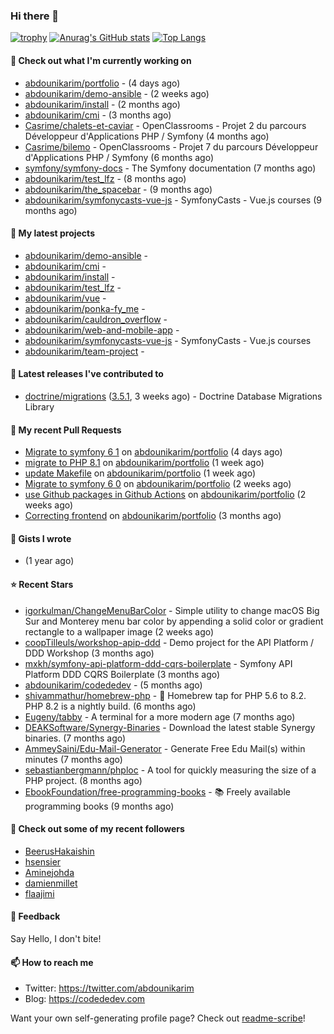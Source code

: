 ### Hi there 👋

[![trophy](https://github-profile-trophy.vercel.app/?username=abdounikarim&theme=onestar&row=1&column=7&no-frame=true&margin-w=13)](https://github.com/ryo-ma/github-profile-trophy)
[![Anurag's GitHub stats](https://github-readme-stats.vercel.app/api?username=abdounikarim&show_icons=true&theme=dark&count_private=true&hide_border=true)](https://github.com/anuraghazra/github-readme-stats)
[![Top Langs](https://github-readme-stats.vercel.app/api/top-langs/?username=abdounikarim&langs_count=8&layout=compact&theme=dark&hide_border=true)](https://github.com/anuraghazra/github-readme-stats)

#### 👷 Check out what I'm currently working on

- [abdounikarim/portfolio](https://github.com/abdounikarim/portfolio) -  (4 days ago)
- [abdounikarim/demo-ansible](https://github.com/abdounikarim/demo-ansible) -  (2 weeks ago)
- [abdounikarim/install](https://github.com/abdounikarim/install) -  (2 months ago)
- [abdounikarim/cmi](https://github.com/abdounikarim/cmi) -  (3 months ago)
- [Casrime/chalets-et-caviar](https://github.com/Casrime/chalets-et-caviar) - OpenClassrooms - Projet 2 du parcours Développeur d&#39;Applications PHP / Symfony (4 months ago)
- [Casrime/bilemo](https://github.com/Casrime/bilemo) - OpenClassrooms - Projet 7 du parcours Développeur d&#39;Applications PHP / Symfony (6 months ago)
- [symfony/symfony-docs](https://github.com/symfony/symfony-docs) - The Symfony documentation (7 months ago)
- [abdounikarim/test_lfz](https://github.com/abdounikarim/test_lfz) -  (8 months ago)
- [abdounikarim/the_spacebar](https://github.com/abdounikarim/the_spacebar) -  (9 months ago)
- [abdounikarim/symfonycasts-vue-js](https://github.com/abdounikarim/symfonycasts-vue-js) - SymfonyCasts - Vue.js courses (9 months ago)

#### 🌱 My latest projects

- [abdounikarim/demo-ansible](https://github.com/abdounikarim/demo-ansible) - 
- [abdounikarim/cmi](https://github.com/abdounikarim/cmi) - 
- [abdounikarim/install](https://github.com/abdounikarim/install) - 
- [abdounikarim/test_lfz](https://github.com/abdounikarim/test_lfz) - 
- [abdounikarim/vue](https://github.com/abdounikarim/vue) - 
- [abdounikarim/ponka-fy_me](https://github.com/abdounikarim/ponka-fy_me) - 
- [abdounikarim/cauldron_overflow](https://github.com/abdounikarim/cauldron_overflow) - 
- [abdounikarim/web-and-mobile-app](https://github.com/abdounikarim/web-and-mobile-app) - 
- [abdounikarim/symfonycasts-vue-js](https://github.com/abdounikarim/symfonycasts-vue-js) - SymfonyCasts - Vue.js courses
- [abdounikarim/team-project](https://github.com/abdounikarim/team-project) - 

#### 🔭 Latest releases I've contributed to

- [doctrine/migrations](https://github.com/doctrine/migrations) ([3.5.1](https://github.com/doctrine/migrations/releases/tag/3.5.1), 3 weeks ago) - Doctrine Database Migrations Library

#### 🔨 My recent Pull Requests

- [Migrate to symfony 6 1](https://github.com/abdounikarim/portfolio/pull/119) on [abdounikarim/portfolio](https://github.com/abdounikarim/portfolio) (4 days ago)
- [migrate to PHP 8.1](https://github.com/abdounikarim/portfolio/pull/117) on [abdounikarim/portfolio](https://github.com/abdounikarim/portfolio) (1 week ago)
- [update Makefile](https://github.com/abdounikarim/portfolio/pull/116) on [abdounikarim/portfolio](https://github.com/abdounikarim/portfolio) (1 week ago)
- [Migrate to symfony 6 0](https://github.com/abdounikarim/portfolio/pull/114) on [abdounikarim/portfolio](https://github.com/abdounikarim/portfolio) (2 weeks ago)
- [use Github packages in Github Actions](https://github.com/abdounikarim/portfolio/pull/113) on [abdounikarim/portfolio](https://github.com/abdounikarim/portfolio) (2 weeks ago)
- [Correcting frontend](https://github.com/abdounikarim/portfolio/pull/105) on [abdounikarim/portfolio](https://github.com/abdounikarim/portfolio) (3 months ago)

#### 📓 Gists I wrote

- [](https://gist.github.com/b237278802559acb0bcf1e2516ba718e) (1 year ago)

#### ⭐ Recent Stars

- [igorkulman/ChangeMenuBarColor](https://github.com/igorkulman/ChangeMenuBarColor) - Simple utility to change macOS Big Sur and Monterey menu bar color by appending a solid color or gradient rectangle to a wallpaper image (2 weeks ago)
- [coopTilleuls/workshop-apip-ddd](https://github.com/coopTilleuls/workshop-apip-ddd) - Demo project for the API Platform / DDD Workshop (3 months ago)
- [mxkh/symfony-api-platform-ddd-cqrs-boilerplate](https://github.com/mxkh/symfony-api-platform-ddd-cqrs-boilerplate) - Symfony API Platform DDD CQRS Boilerplate (3 months ago)
- [abdounikarim/codededev](https://github.com/abdounikarim/codededev) -  (5 months ago)
- [shivammathur/homebrew-php](https://github.com/shivammathur/homebrew-php) - :beer: Homebrew tap for PHP 5.6 to 8.2. PHP 8.2 is a nightly build. (6 months ago)
- [Eugeny/tabby](https://github.com/Eugeny/tabby) - A terminal for a more modern age (7 months ago)
- [DEAKSoftware/Synergy-Binaries](https://github.com/DEAKSoftware/Synergy-Binaries) - Download the latest stable Synergy binaries. (7 months ago)
- [AmmeySaini/Edu-Mail-Generator](https://github.com/AmmeySaini/Edu-Mail-Generator) - Generate Free Edu Mail(s) within minutes (7 months ago)
- [sebastianbergmann/phploc](https://github.com/sebastianbergmann/phploc) - A tool for quickly measuring the size of a PHP project. (8 months ago)
- [EbookFoundation/free-programming-books](https://github.com/EbookFoundation/free-programming-books) - :books: Freely available programming books (9 months ago)

#### 👯 Check out some of my recent followers

- [BeerusHakaishin](https://github.com/BeerusHakaishin)
- [hsensier](https://github.com/hsensier)
- [Aminejohda](https://github.com/Aminejohda)
- [damienmillet](https://github.com/damienmillet)
- [flaajimi](https://github.com/flaajimi)

#### 💬 Feedback

Say Hello, I don't bite!

#### 📫 How to reach me

- Twitter: https://twitter.com/abdounikarim
- Blog: https://codededev.com

Want your own self-generating profile page? Check out [readme-scribe](https://github.com/muesli/readme-scribe)!

